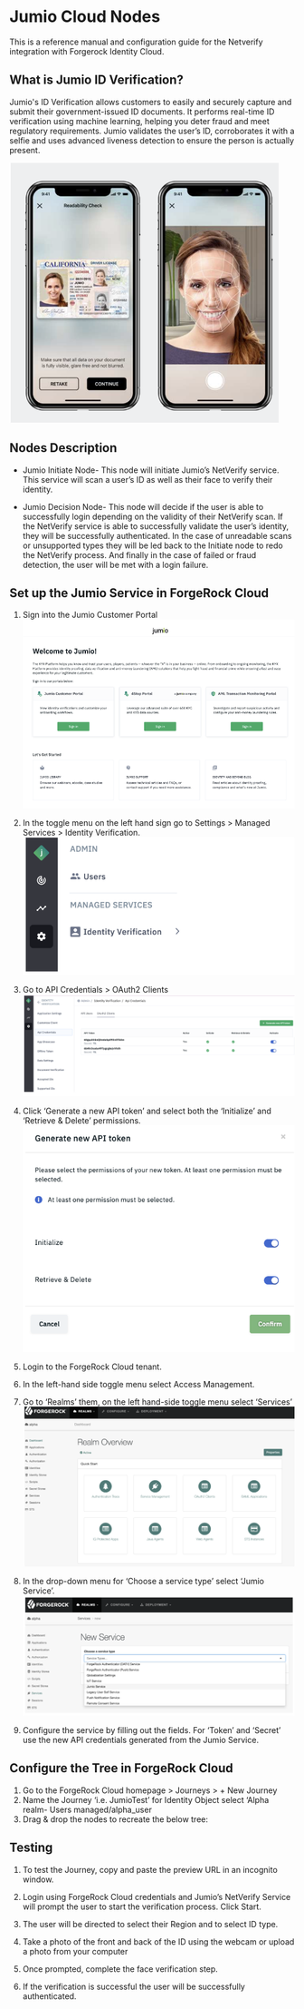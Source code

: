 # Jumio Cloud Nodes 
This is a reference manual and configuration guide for the Netverify integration with Forgerock Identity Cloud. 

## What is Jumio ID Verification?
Jumio's ID Verification allows customers to easily and securely capture and submit their government-issued ID documents. It performs real-time ID verification using machine learning, helping you deter fraud and meet regulatory requirements. 
Jumio validates the user’s ID, corroborates it with a selfie and uses advanced liveness detection to ensure the person is actually present. 

![Image 1](https://github.com/Stuti-Rana/Jumio-Auth-Tree-Node/blob/patch-1/guideimages/Jumio_Cloud1.png)

## Nodes Description 
- Jumio Initiate Node- This node will initiate Jumio’s NetVerify service. This service will scan a user’s ID as well as their face to verify their identity.
* Jumio Decision Node- This node will decide if the user is able to successfully login depending on the validity of their NetVerify scan. If the NetVerify service is able to successfully validate the user’s identity, they will be successfully authenticated. In the case of unreadable scans or unsupported types they will be led back to the Initiate node to redo the NetVerify process. And finally in the case of failed or fraud detection, the user will be met with a login failure. 

## Set up the Jumio Service in ForgeRock Cloud
1. Sign into the Jumio Customer Portal 
![Image2](https://github.com/Stuti-Rana/Jumio-Auth-Tree-Node/blob/patch-1/guideimages/Jumio_Cloud2.png)

2. In the toggle menu on the left hand sign go to Settings > Managed Services > Identity Verification.
![Image3](https://github.com/Stuti-Rana/Jumio-Auth-Tree-Node/blob/patch-1/guideimages/Jumio_Cloud3.png) 
 
3. Go to API Credentials > OAuth2 Clients
![Image4](https://github.com/Stuti-Rana/Jumio-Auth-Tree-Node/blob/patch-1/guideimages/Jumio_Cloud4.png) 

4. Click ‘Generate a new API token’ and select both the ‘Initialize’ and ‘Retrieve & Delete’ permissions.
![Image5](https://github.com/Stuti-Rana/Jumio-Auth-Tree-Node/blob/patch-1/guideimages/Jumio_Cloud5.png) 

5. Login to the ForgeRock Cloud tenant. 
6. In the left-hand side toggle menu select Access Management.

7. Go to ‘Realms’ them, on the left hand-side toggle menu select ‘Services’
![Image6](https://github.com/Stuti-Rana/Jumio-Auth-Tree-Node/blob/patch-1/guideimages/Jumio_Cloud6.png) 
8. In the drop-down menu for ‘Choose a service type’ select ‘Jumio Service’.
![Image7](https://github.com/Stuti-Rana/Jumio-Auth-Tree-Node/blob/patch-1/guideimages/Jumio_Cloud7%20.png)
19. Configure the service by filling out the fields. For ‘Token’ and ‘Secret’ use the new API credentials generated from the Jumio Service. 

## Configure the Tree in ForgeRock Cloud
1. Go to the ForgeRock Cloud homepage > Journeys > + New Journey
2. Name the Journey ‘i.e. JumioTest’ for Identity Object select ‘Alpha realm-    Users managed/alpha_user
3. Drag & drop the nodes to recreate the below tree:

## Testing
1. To test the Journey, copy and paste the preview URL in an incognito window. 
2. Login using ForgeRock Cloud credentials and Jumio’s NetVerify Service will prompt the user to start the verification process. Click Start.

3. The user will be directed to select their Region and to select ID type. 

4. Take a photo of the front and back of the ID using the webcam or upload a photo from your computer

5. Once prompted, complete the face verification step.
6. If the verification is successful the user will be successfully authenticated.
